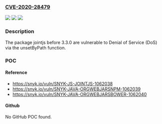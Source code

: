 ### [CVE-2020-28479](https://cve.mitre.org/cgi-bin/cvename.cgi?name=CVE-2020-28479)
![](https://img.shields.io/static/v1?label=Product&message=jointjs&color=blue)
![](https://img.shields.io/static/v1?label=Version&message=%3C%203.3.0%20&color=brighgreen)
![](https://img.shields.io/static/v1?label=Vulnerability&message=Denial%20of%20Service%20(DoS)&color=brighgreen)

### Description

The package jointjs before 3.3.0 are vulnerable to Denial of Service (DoS) via the unsetByPath function.

### POC

#### Reference
- https://snyk.io/vuln/SNYK-JS-JOINTJS-1062038
- https://snyk.io/vuln/SNYK-JAVA-ORGWEBJARSNPM-1062039
- https://snyk.io/vuln/SNYK-JAVA-ORGWEBJARSBOWER-1062040

#### Github
No GitHub POC found.

